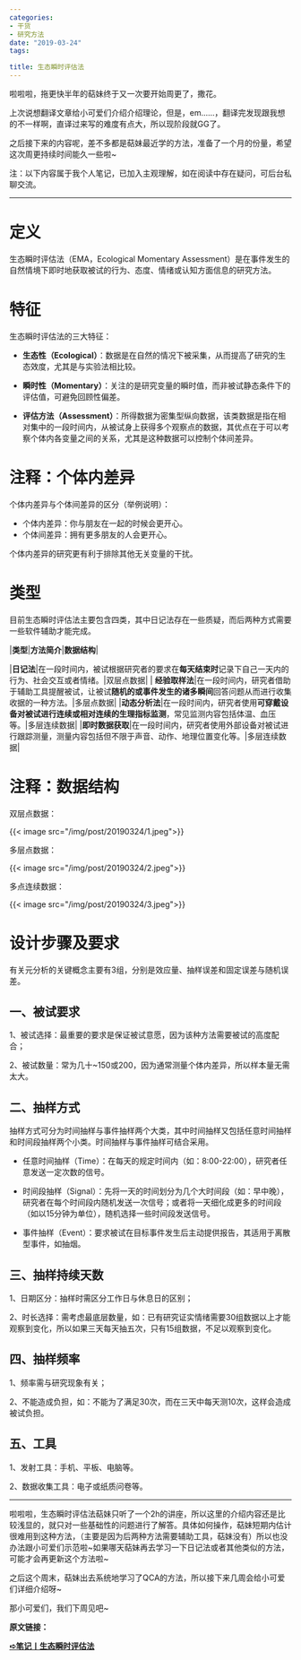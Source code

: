 ```yaml
---
categories:
- 干货
- 研究方法
date: "2019-03-24"
tags:

title: 生态瞬时评估法
---
```


啦啦啦，拖更快半年的萜妹终于又一次要开始周更了，撒花。

<!--more-->

上次说想翻译文章给小可爱们介绍介绍理论，但是，em......，翻译完发现跟我想的不一样啊，直译过来写的难度有点大，所以现阶段就GG了。

之后接下来的内容呢，差不多都是萜妹最近学的方法，准备了一个月的份量，希望这次周更持续时间能久一些啦~

注：以下内容属于我个人笔记，已加入主观理解，如在阅读中存在疑问，可后台私聊交流。

---

# **定义**

生态瞬时评估法（EMA，Ecological Momentary Assessment）是在事件发生的自然情境下即时地获取被试的行为、态度、情绪或认知方面信息的研究方法。

# **特征**

生态瞬时评估法的三大特征：

- **生态性（Ecological）**：数据是在自然的情况下被采集，从而提高了研究的生态效度，尤其是与实验法相比较。

- **瞬时性（Momentary）**：关注的是研究变量的瞬时值，而非被试静态条件下的评估值，可避免回顾性偏差。

- **评估方法（Assessment）**：所得数据为密集型纵向数据，该类数据是指在相对集中的一段时间内，从被试身上获得多个观察点的数据，其优点在于可以考察个体内各变量之间的关系，尤其是这种数据可以控制个体间差异。

# **注释：个体内差异**

个体内差异与个体间差异的区分（举例说明）：

- 个体内差异：你与朋友在一起的时候会更开心。
- 个体间差异：拥有更多朋友的人会更开心。

个体内差异的研究更有利于排除其他无关变量的干扰。

# **类型**

目前生态瞬时评估法主要包含四类，其中日记法存在一些质疑，而后两种方式需要一些软件辅助才能完成。

|**类型**|**方法简介**|**数据结构**|

|**日记法**|在一段时间内，被试根据研究者的要求在**每天结束时**记录下自己一天内的行为、社会交互或者情绪。|双层点数据|
|
**经验取样法**|在一段时间内，研究者借助于辅助工具提醒被试，让被试**随机的或事件发生的诸多瞬间**回答问题从而进行收集收据的一种方法。|多层点数据|
|**动态分析法**|在一段时间内，研究者使用**可穿戴设备对被试进行连续或相对连续的生理指标监测**，常见监测内容包括体温、血压等。|多层连续数据|
|**即时数据获取**|在一段时间内，研究者使用外部设备对被试进行跟踪测量，测量内容包括但不限于声音、动作、地理位置变化等。|多层连续数据|


# **注释：数据结构**

双层点数据：

{{< image src="/img/post/20190324/1.jpeg">}}

多层点数据：

{{< image src="/img/post/20190324/2.jpeg">}}

多点连续数据：

{{< image src="/img/post/20190324/3.jpeg">}}

# **设计步骤及要求**

有关元分析的关键概念主要有3组，分别是效应量、抽样误差和固定误差与随机误差。

## **一、被试要求**

1、被试选择：最重要的要求是保证被试意愿，因为该种方法需要被试的高度配合；

2、被试数量：常为几十~150或200，因为通常测量个体内差异，所以样本量无需太大。

## **二、抽样方式**

抽样方式可分为时间抽样与事件抽样两个大类，其中时间抽样又包括任意时间抽样和时间段抽样两个小类。时间抽样与事件抽样可结合采用。

- 任意时间抽样（Time）：在每天的规定时间内（如：8:00-22:00），研究者任意发送一定次数的信号。

- 时间段抽样（Signal）：先将一天的时间划分为几个大时间段（如：早中晚），研究者在每个时间段内随机发送一次信号；或者将一天细化成更多的时间段（如以15分钟为单位），随机选择一些时间段发送信号。

- 事件抽样（Event）：要求被试在目标事件发生后主动提供报告，其适用于离散型事件，如抽烟。

## **三、抽样持续天数**

1、日期区分：抽样时需区分工作日与休息日的区别；

2、时长选择：需考虑最底层数量，如：已有研究证实情绪需要30组数据以上才能观察到变化，所以如果三天每天抽五次，只有15组数据，不足以观察到变化。

## **四、抽样频率**

1、频率需与研究现象有关；

2、不能造成负担，如：不能为了满足30次，而在三天中每天测10次，这样会造成被试负担。

## **五、工具**

1、发射工具：手机、平板、电脑等。

2、数据收集工具：电子或纸质问卷等。

---

啦啦啦，生态瞬时评估法萜妹只听了一个2h的讲座，所以这里的介绍内容还是比较浅显的，就只对一些基础性的问题进行了解答。具体如何操作，萜妹短期内估计很难用到这种方法，（主要是因为后两种方法需要辅助工具，萜妹没有）所以也没办法跟小可爱们示范啦~如果哪天萜妹再去学习一下日记法或者其他类似的方法，可能才会再更新这个方法啦~

之后这个周末，萜妹出去系统地学习了QCA的方法，所以接下来几周会给小可爱们详细介绍呀~

那小可爱们，我们下周见吧~

**原文链接：**

**[➪笔记丨生态瞬时评估法](https://mp.weixin.qq.com/s?__biz=MzIwMDk1OTM2OQ==&mid=2247484563&idx=1&sn=051173c8816ccf7e528b9702abce6d2f&chksm=96f47075a183f963646ea192f363bcd124983283d647a63e14a98905e401d9ce92d33162a6ee#rd)**
